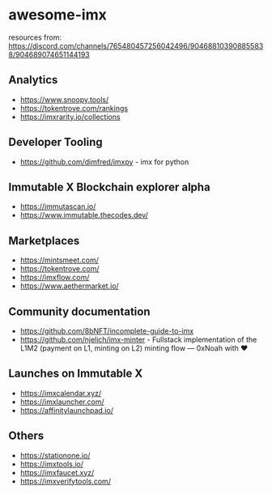 # awesome-imx
resources from: https://discord.com/channels/765480457256042496/904688103908855838/904689074651144193

## Analytics
- https://www.snoopy.tools/
- https://tokentrove.com/rankings
- https://imxrarity.io/collections

## Developer Tooling
- https://github.com/dimfred/imxpy - imx for python

## Immutable X Blockchain explorer alpha
- https://immutascan.io/
- https://www.immutable.thecodes.dev/

## Marketplaces
- https://mintsmeet.com/
- https://tokentrove.com/
- https://imxflow.com/ 
- https://www.aethermarket.io/

## Community documentation
- https://github.com/8bNFT/incomplete-guide-to-imx
- https://github.com/njelich/imx-minter - Fullstack implementation of the L1M2 (payment on L1, minting on L2) minting flow — 0xNoah with ❤️ 

## Launches on Immutable X
- https://imxcalendar.xyz/
- https://imxlauncher.com/
- https://affinitylaunchpad.io/

## Others
- https://stationone.io/
- https://imxtools.io/
- https://imxfaucet.xyz/
- https://imxverifytools.com/ 
